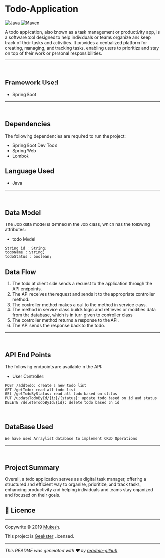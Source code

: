 # Todo-Application
<a href="Java url">
    <img alt="Java" src="https://img.shields.io/badge/Java->=8-darkblue.svg" />
</a>

<a href="Maven url" >
    <img alt="Maven" src="https://img.shields.io/badge/Maven-3.0.6-brightgreen.svg" />
</a>

</center>

A todo application, also known as a task management or productivity app, is a software tool designed to help individuals or teams organize and keep track of their tasks and activities. It provides a centralized platform for creating, managing, and tracking tasks, enabling users to prioritize and stay on top of their work or personal responsibilities.

---
<br>

## Framework Used
* Spring Boot

---
<br>

## Dependencies
The following dependencies are required to run the project:

* Spring Boot Dev Tools
* Spring Web
* Lombok

## Language Used
* Java

---
<br>

## Data Model

The Job data model is defined in the Job class, which has the following attributes:
<br>

* todo Model
```
String id : String;
todoName : String;
todoStatus : boolean;
```

## Data Flow

1. The todo at client side sends a request to the application through the API endpoints.
2. The API receives the request and sends it to the appropriate controller method.
3. The controller method makes a call to the method in service class.
4. The method in service class builds logic and retrieves or modifies data from the database, which is in turn given to controller class
5. The controller method returns a response to the API.
6. The API sends the response back to the todo.

---

<br>


## API End Points 

The following endpoints are available in the API:

* User Controller:
```
POST /addtodo: create a new todo list
GET /getTodo: read all todo list
GEt /getTodoByStatus: read all todo based on status
PUT /updateTodoById/{id}/{status}: update todo based on id and status
DELETE /deleteTodoById/{id}: delete todo based on id
```


<br>

## DataBase Used

```
We have used Arraylist database to implement CRUD Operations.
```
---
<br>

## Project Summary

Overall, a todo application serves as a digital task manager, offering a structured and efficient way to organize, prioritize, and track tasks, enhancing productivity and helping individuals and teams stay organized and focused on their goals.


## 📝 Licence
---
Copywrite © 2019 [Mukesh]().

This project is [Geekster]() Licensed.
 
---
_This README was generated with ❤️  by [readme-github]()_
